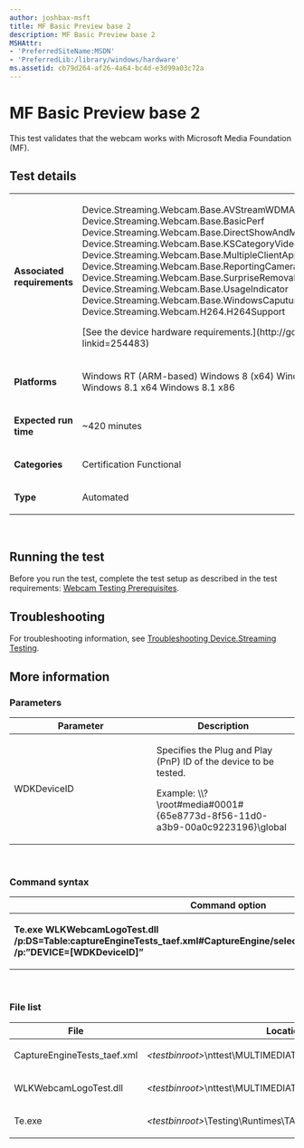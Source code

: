 ```yaml
---
author: joshbax-msft
title: MF Basic Preview base 2
description: MF Basic Preview base 2
MSHAttr:
- 'PreferredSiteName:MSDN'
- 'PreferredLib:/library/windows/hardware'
ms.assetid: cb79d264-af26-4a64-bc4d-e3d99a03c72a
---
```


# MF Basic Preview base 2


This test validates that the webcam works with Microsoft Media Foundation (MF).

## Test details


<table>
<colgroup>
<col width="50%" />
<col width="50%" />
</colgroup>
<tbody>
<tr class="odd">
<td><p><strong>Associated requirements</strong></p></td>
<td><p>Device.Streaming.Webcam.Base.AVStreamWDMAndInterfaceRequirements Device.Streaming.Webcam.Base.BasicPerf Device.Streaming.Webcam.Base.DirectShowAndMediaFoundation Device.Streaming.Webcam.Base.KSCategoryVideoCameraRegistration Device.Streaming.Webcam.Base.MultipleClientAppSupport Device.Streaming.Webcam.Base.ReportingCameraLocation Device.Streaming.Webcam.Base.SurpriseRemoval Device.Streaming.Webcam.Base.UsageIndicator Device.Streaming.Webcam.Base.WindowsCaputureInfrastructureCameraSupport Device.Streaming.Webcam.H264.H264Support</p>
<p>[See the device hardware requirements.](http://go.microsoft.com/fwlink/p/?linkid=254483)</p></td>
</tr>
<tr class="even">
<td><p><strong>Platforms</strong></p></td>
<td><p>Windows RT (ARM-based) Windows 8 (x64) Windows 8 (x86) Windows RT 8.1 Windows 8.1 x64 Windows 8.1 x86</p></td>
</tr>
<tr class="odd">
<td><p><strong>Expected run time</strong></p></td>
<td><p>~420 minutes</p></td>
</tr>
<tr class="even">
<td><p><strong>Categories</strong></p></td>
<td><p>Certification Functional</p></td>
</tr>
<tr class="odd">
<td><p><strong>Type</strong></p></td>
<td><p>Automated</p></td>
</tr>
</tbody>
</table>

 

## Running the test


Before you run the test, complete the test setup as described in the test requirements: [Webcam Testing Prerequisites](webcam-testing-prerequisites.md).

## Troubleshooting


For troubleshooting information, see [Troubleshooting Device.Streaming Testing](troubleshooting-devicestreaming-testing.md).

## More information


### Parameters

<table>
<colgroup>
<col width="50%" />
<col width="50%" />
</colgroup>
<thead>
<tr class="header">
<th>Parameter</th>
<th>Description</th>
</tr>
</thead>
<tbody>
<tr class="odd">
<td><p>WDKDeviceID</p></td>
<td><p>Specifies the Plug and Play (PnP) ID of the device to be tested.</p>
<p>Example: \\?\root#media#0001#{65e8773d-8f56-11d0-a3b9-00a0c9223196}\global</p></td>
</tr>
</tbody>
</table>

 

### Command syntax

<table>
<colgroup>
<col width="50%" />
<col width="50%" />
</colgroup>
<thead>
<tr class="header">
<th>Command option</th>
<th>Description</th>
</tr>
</thead>
<tbody>
<tr class="odd">
<td><p><strong>Te.exe WLKWebcamLogoTest.dll /p:DS=Table:captureEngineTests_taef.xml#CaptureEngine/select:@Data:TestCategory='Preview' /p:”DEVICE=[WDKDeviceID]”</strong></p></td>
<td><p>Runs the test.</p></td>
</tr>
</tbody>
</table>

 

### File list

<table>
<colgroup>
<col width="50%" />
<col width="50%" />
</colgroup>
<thead>
<tr class="header">
<th>File</th>
<th>Location</th>
</tr>
</thead>
<tbody>
<tr class="odd">
<td><p>CaptureEngineTests_taef.xml</p></td>
<td><p><em>&lt;testbinroot&gt;</em>\nttest\MULTIMEDIATEST\CDSPTEST\CaptureWLK\</p></td>
</tr>
<tr class="even">
<td><p>WLKWebcamLogoTest.dll</p></td>
<td><p><em>&lt;testbinroot&gt;</em>\nttest\MULTIMEDIATEST\CDSPTEST\</p></td>
</tr>
<tr class="odd">
<td><p>Te.exe</p></td>
<td><p><em>&lt;testbinroot&gt;</em>\Testing\Runtimes\TAEF\x86\</p></td>
</tr>
</tbody>
</table>

 

 

 






